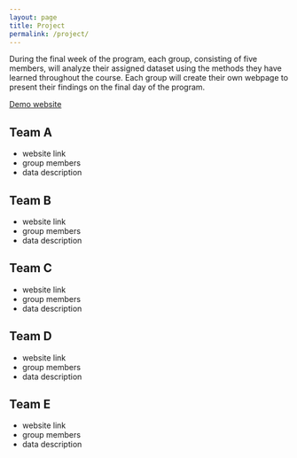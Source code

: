 ```yaml
---
layout: page
title: Project
permalink: /project/
---
```

During the final week of the program, each group, consisting of five members, will analyze their assigned dataset using the methods they have learned throughout the course. Each group will create their own webpage to present their findings on the final day of the program.

[Demo website](https://wonjun-seo.github.io/cosmos-demo/)

## Team A
- website link
- group members
- data description

## Team B
- website link
- group members
- data description

## Team C
- website link
- group members
- data description

## Team D
- website link
- group members
- data description

## Team E
- website link
- group members
- data description
